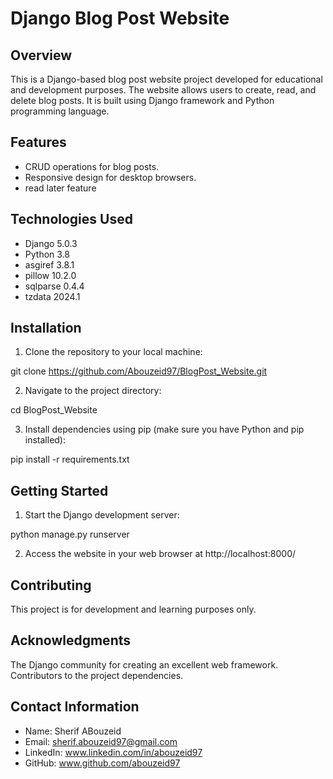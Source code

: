 # Django Blog Post Website

## Overview

This is a Django-based blog post website project developed for educational and development purposes.
The website allows users to create, read, and delete blog posts.
It is built using Django framework and Python programming language.

## Features

- CRUD operations for blog posts.
- Responsive design for desktop browsers.
- read later feature

## Technologies Used

- Django 5.0.3
- Python 3.8
- asgiref 3.8.1
- pillow 10.2.0
- sqlparse 0.4.4
- tzdata 2024.1

## Installation

1. Clone the repository to your local machine:

git clone https://github.com/Abouzeid97/BlogPost_Website.git

2. Navigate to the project directory:

cd BlogPost_Website

3. Install dependencies using pip (make sure you have Python and pip installed):

pip install -r requirements.txt

## Getting Started

1. Start the Django development server:

python manage.py runserver

2. Access the website in your web browser at http://localhost:8000/

## Contributing

This project is for development and learning purposes only.

## Acknowledgments

The Django community for creating an excellent web framework.
Contributors to the project dependencies.

## Contact Information

- Name: Sherif ABouzeid
- Email: sherif.abouzeid97@gmail.com
- LinkedIn: www.linkedin.com/in/abouzeid97
- GitHub: www.github.com/abouzeid97
